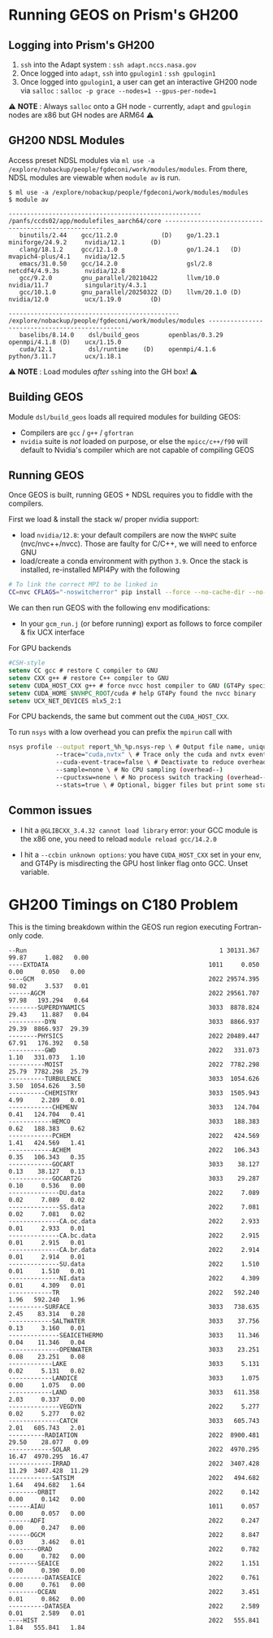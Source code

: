 # Running GEOS on Prism's GH200

## Logging into Prism's GH200

1. `ssh` into the Adapt system : `ssh adapt.nccs.nasa.gov`
2. Once logged into `adapt`,  `ssh` into `gpulogin1` : `ssh gpulogin1`
3. Once logged into `gpulogin1`, a user can get an interactive GH200 node via `salloc` : `salloc -p grace --nodes=1 --gpus-per-node=1`

⚠️ **NOTE** : Always `salloc` onto a GH node - currently, `adapt` and `gpulogin` nodes are x86 but GH nodes are ARM64 ⚠️

## GH200 NDSL Modules

Access preset NDSL modules via `ml use -a /explore/nobackup/people/fgdeconi/work/modules/modules`.  From there, NDSL modules are viewable when `module av` is run.

```
$ ml use -a /explore/nobackup/people/fgdeconi/work/modules/modules
$ module av

----------------------------------------------------- /panfs/ccds02/app/modulefiles_aarch64/core -----------------------------------------------------
   binutils/2.44    gcc/11.2.0            (D)    go/1.23.1          miniforge/24.9.2     nvidia/12.1       (D)
   clang/18.1.2     gcc/12.1.0                   go/1.24.1   (D)    mvapich4-plus/4.1    nvidia/12.5
   emacs/31.0.50    gcc/14.2.0                   gsl/2.8            netcdf4/4.9.3s       nvidia/12.8
   gcc/9.2.0        gnu_parallel/20210422        llvm/10.0          nvidia/11.7          singularity/4.3.1
   gcc/10.1.0       gnu_parallel/20250322 (D)    llvm/20.1.0 (D)    nvidia/12.0          ucx/1.19.0        (D)

----------------------------------------------- /explore/nobackup/people/fgdeconi/work/modules/modules -----------------------------------------------
   baselibs/8.14.0    dsl/build_geos        openblas/0.3.29    openmpi/4.1.8 (D)    ucx/1.15.0
   cuda/12.1          dsl/runtime    (D)    openmpi/4.1.6      python/3.11.7        ucx/1.18.1
```

⚠️ **NOTE** : Load modules _after_ `ssh`ing into the GH box! ⚠️

## Building GEOS

Module `dsl/build_geos` loads all required modules for building GEOS:

- Compilers are `gcc` / `g++` / `gfortran`
- `nvidia` suite is _not_ loaded on purpose, or else the `mpicc/c++/f90` will default to Nvidia's compiler which are not capable of compiling GEOS

## Running GEOS

Once GEOS is built, running GEOS + NDSL requires you to fiddle with the compilers.

First we load & install the stack w/ proper nvidia support:

- load `nvidia/12.8`: your default compilers are now the `NVHPC` suite (nvc/nvc++/nvcc). Those are faulty for C/C++, we will need to enforce GNU
- load/create a conda environment with python `3.9`. Once the stack is installed, re-installed MPI4Py with the following

```bash
# To link the correct MPI to be linked in
CC=nvc CFLAGS="-noswitcherror" pip install --force --no-cache-dir --no-binary=mpi4py mpi4py
```

We can then run GEOS with the following env modifications:

- In your `gcm_run.j` (or before running) export as follows to force compiler & fix UCX interface

For GPU backends

```csh
#CSH-style
setenv CC gcc # restore C compiler to GNU
setenv CXX g++ # restore C++ compiler to GNU
setenv CUDA_HOST_CXX g++ # force nvcc host compiler to GNU (GT4Py specific)
setenv CUDA_HOME $NVHPC_ROOT/cuda # help GT4Py found the nvcc binary
setenv UCX_NET_DEVICES mlx5_2:1
```

For CPU backends, the same but comment out the `CUDA_HOST_CXX`.

To run `nsys` with a low overhead you can prefix the `mpirun` call with

```bash
nsys profile --output report_%h_%p.nsys-rep \ # Output file name, unique
             --trace="cuda,nvtx" \ # Trace only the cuda and nvtx event
             --cuda-event-trace=false \ # Deactivate to reduce overhead
             --sample=none \ # No CPU sampling (overhead--)
             --cpuctxsw=none \ # No process switch tracking (overhead--)
             --stats=true \ # Optional, bigger files but print some stats
```

## Common issues

- I hit a `@GLIBCXX_3.4.32 cannot load library` error: your GCC module is the x86 one, you need to reload `module reload gcc/14.2.0`

- I hit a `--ccbin unknown options`: you have `CUDA_HOST_CXX` set in your env, and GT4Py is misdirecting the GPU host linker flag onto GCC. Unset variable.

# GH200 Timings on C180 Problem

This is the timing breakdown within the GEOS run region executing Fortran-only code.

```
--Run                                                     1 30131.367  99.87     1.082   0.00
----EXTDATA                                            1011     0.050   0.00     0.050   0.00
----GCM                                                2022 29574.395  98.02     3.537   0.01
------AGCM                                             2022 29561.707  97.98   193.294   0.64
--------SUPERDYNAMICS                                  3033  8878.824  29.43    11.887   0.04
----------DYN                                          3033  8866.937  29.39  8866.937  29.39
--------PHYSICS                                        2022 20489.447  67.91   176.392   0.58
----------GWD                                          2022   331.073   1.10   331.073   1.10
----------MOIST                                        2022  7782.298  25.79  7782.298  25.79
----------TURBULENCE                                   3033  1054.626   3.50  1054.626   3.50
----------CHEMISTRY                                    3033  1505.943   4.99     2.289   0.01
------------CHEMENV                                    3033   124.704   0.41   124.704   0.41
------------HEMCO                                      3033   188.383   0.62   188.383   0.62
------------PCHEM                                      2022   424.569   1.41   424.569   1.41
------------ACHEM                                      2022   106.343   0.35   106.343   0.35
------------GOCART                                     3033    38.127   0.13    38.127   0.13
------------GOCART2G                                   3033    29.287   0.10     0.536   0.00
--------------DU.data                                  2022     7.089   0.02     7.089   0.02
--------------SS.data                                  2022     7.081   0.02     7.081   0.02
--------------CA.oc.data                               2022     2.933   0.01     2.933   0.01
--------------CA.bc.data                               2022     2.915   0.01     2.915   0.01
--------------CA.br.data                               2022     2.914   0.01     2.914   0.01
--------------SU.data                                  2022     1.510   0.01     1.510   0.01
--------------NI.data                                  2022     4.309   0.01     4.309   0.01
------------TR                                         2022   592.240   1.96   592.240   1.96
----------SURFACE                                      3033   738.635   2.45    83.314   0.28
------------SALTWATER                                  3033    37.756   0.13     3.160   0.01
--------------SEAICETHERMO                             3033    11.346   0.04    11.346   0.04
--------------OPENWATER                                3033    23.251   0.08    23.251   0.08
------------LAKE                                       3033     5.131   0.02     5.131   0.02
------------LANDICE                                    3033     1.075   0.00     1.075   0.00
------------LAND                                       3033   611.358   2.03     0.337   0.00
--------------VEGDYN                                   2022     5.277   0.02     5.277   0.02
--------------CATCH                                    3033   605.743   2.01   605.743   2.01
----------RADIATION                                    2022  8900.481  29.50    28.077   0.09
------------SOLAR                                      2022  4970.295  16.47  4970.295  16.47
------------IRRAD                                      2022  3407.428  11.29  3407.428  11.29
------------SATSIM                                     2022   494.682   1.64   494.682   1.64
--------ORBIT                                          2022     0.142   0.00     0.142   0.00
------AIAU                                             1011     0.057   0.00     0.057   0.00
------ADFI                                             2022     0.247   0.00     0.247   0.00
------OGCM                                             2022     8.847   0.03     3.462   0.01
--------ORAD                                           2022     0.782   0.00     0.782   0.00
--------SEAICE                                         2022     1.151   0.00     0.390   0.00
----------DATASEAICE                                   2022     0.761   0.00     0.761   0.00
--------OCEAN                                          2022     3.451   0.01     0.862   0.00
----------DATASEA                                      2022     2.589   0.01     2.589   0.01
----HIST                                               2022   555.841   1.84   555.841   1.84
```

